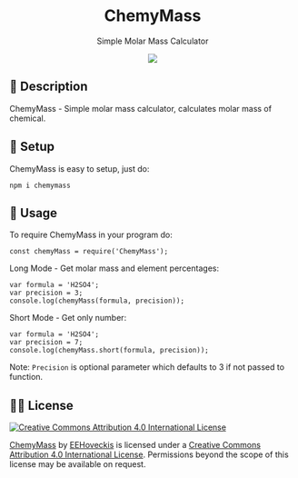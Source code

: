 <h1 align="center">ChemyMass</h1>
<p align="center">Simple Molar Mass Calculator</p>
<p align="center">
<a href="https://nodei.co/npm/chemymass/"><img src="https://nodei.co/npm/chemymass.png"></a>
</p>

## 📝 Description
ChemyMass - Simple molar mass calculator, calculates molar mass of chemical.

## 🔧 Setup
ChemyMass is easy to setup, just do:
```
npm i chemymass
```

## 📕 Usage
To require ChemyMass in your program do:
```
const chemyMass = require('ChemyMass');
```

Long Mode - Get molar mass and element percentages:
```
var formula = 'H2SO4';
var precision = 3;
console.log(chemyMass(formula, precision));
```

Short Mode - Get only number:
```
var formula = 'H2SO4';
var precision = 7;
console.log(chemyMass.short(formula, precision));
```

Note: `Precision` is optional parameter which defaults to 3 if not passed to function.

## 👨‍⚖️ License
[![Creative Commons Attribution 4.0 International License](https://i.creativecommons.org/l/by/4.0/88x31.png)](https://creativecommons.org/licenses/by/4.0/)

[ChemyMass](https://github.com/EEHoveckis/ChemyMass) by [EEHoveckis](https://github.com/EEHoveckis) is licensed under a [Creative Commons Attribution 4.0 International License](https://creativecommons.org/licenses/by/4.0/). Permissions beyond the scope of this license may be available on request.
